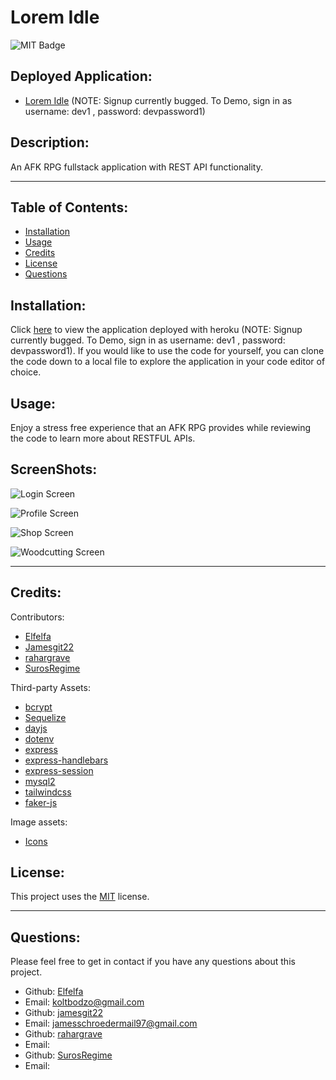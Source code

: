 # Lorem Idle

  ![MIT Badge](https://img.shields.io/badge/License-MIT-yellow.svg)
  ## Deployed Application:

  - [Lorem Idle](https://warm-tundra-68123.herokuapp.com/) (NOTE: Signup currently bugged. To Demo, sign in as username: dev1 , password: devpassword1)

  ## Description:
        
  An AFK RPG fullstack application with REST API functionality.
    
  ---
  
  ## Table of Contents:
    
  - [Installation](#instillation)
  - [Usage](#usage)
  - [Credits](#credits)
  - [License](#license)
  - [Questions](#questions)
  
  ## Installation:
  
  Click [here](https://warm-tundra-68123.herokuapp.com/) to view the application deployed with heroku (NOTE: Signup currently bugged. To Demo, sign in as username: dev1 , password: devpassword1). If you would like to use the code for yourself, you can clone the code down to a local file to explore the application in your code editor of choice.
  
  ## Usage:
  
  Enjoy a stress free experience that an AFK RPG provides while reviewing the code to learn more about RESTFUL APIs.
  
  ## ScreenShots:
  ![Login Screen](![image](https://github.com/Elfelfa/lorem-idle/assets/16827480/6674c253-9c92-4f1d-95a6-7d500bcee8a1))

  ![Profile Screen](![image](https://github.com/Elfelfa/lorem-idle/assets/16827480/570eae5b-350f-420e-bafa-e8628ea2b5fc))

  ![Shop Screen](![image](https://github.com/Elfelfa/lorem-idle/assets/16827480/7566ea30-577a-43e7-99be-43417ab40f3e))

  ![Woodcutting Screen](![image](https://github.com/Elfelfa/lorem-idle/assets/16827480/4b06ac4a-eb0e-4844-a14a-ad90b6612207))

  ---

  ## Credits:
  
  Contributors:
  
  -  [Elfelfa](https://github.com/Elfelfa)
  -  [Jamesgit22](https://github.com/Jamesgit22)
  -  [rahargrave](https://github.com/rahargrave)
  -  [SurosRegime](https://github.com/SurosRegime)

  Third-party Assets:
  - [bcrypt](https://www.npmjs.com/package/bcrypt)
  - [Sequelize](https://www.npmjs.com/package/sequelize)
  - [dayjs](https://day.js.org/en/)
  - [dotenv](https://www.npmjs.com/package/dotenv)
  - [express](https://www.npmjs.com/package/express)
  - [express-handlebars](https://www.npmjs.com/package/express-handlebars)
  - [express-session](https://www.npmjs.com/package/express-session)
  - [mysql2](https://www.npmjs.com/package/mysql2)
  - [tailwindcss](https://tailwindcss.com/docs/installation)
  - [faker-js](https://www.npmjs.com/package/@faker-js/faker)

  Image assets:
  - [Icons](https://oldschool.runescape.wiki/)
  
  
  
  
  ## License:
  
  This project uses the [MIT](https://opensource.org/licenses/MIT) license.

  ---
  
  ## Questions:

  Please feel free to get in contact if you have any questions about this project.

  - Github: [Elfelfa](https://github.com/Elfelfa)
  - Email: koltbodzo@gmail.com
  - Github: [jamesgit22](https://github.com/jamesgit22)
  - Email: jamesschroedermail97@gmail.com
  - Github: [rahargrave](https://github.com/rahargrave)
  - Email: 
  - Github: [SurosRegime](https://github.com/SurosRegime)
  - Email:
